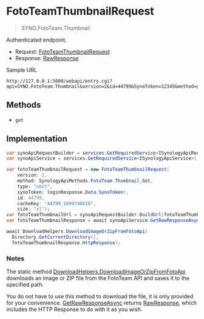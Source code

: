 # FotoTeamThumbnailRequest

> SYNO.FotoTeam.Thumbnail

Authenticated endpoint.

- Request: [FotoTeamThumbnailRequest](../src/Synology.Api.Sdk/SynologyApi/FotoTeam/Request/FotoTeamThumbnailRequest.cs)
- Response: [RawResponse](../src/Synology.Api.Sdk/SynologyApi/Shared/Response/RawResponse.cs)

Sample URL

```
http://127.0.0.1:5000/webapi/entry.cgi?api=SYNO.FotoTeam.Thumbnail&version=2&id=44799&SynoToken=12345&method=get&type=unit&cache_key=44799_1699748818&size=xl
```

## Methods

- `get`

## Implementation

```csharp
var synoApiRequestBuilder = services.GetRequiredService<ISynologyApiRequestBuilder>();
var synoApiService = services.GetRequiredService<ISynologyApiService>();

var fotoTeamThumbnailRequest = new FotoTeamThumbnailRequest(
    version: 2,
    method: SynologyApiMethods.FotoTeam.Thumbnail_Get,
    type: "unit",
    synoToken: loginResponse.Data.SynoToken!,
    id: 44799,
    cacheKey: "44799_1699748818",
    size: "xl");
var fotoTeamThumbnailUrl = synoApiRequestBuilder.BuildUrl(fotoTeamThumbnailRequest);
var fotoTeamThumbnailResponse = await synoApiService.GetRawResponseAsync(fotoTeamThumbnailUrl, cancellationToken);

await DownloadHelpers.DownloadImageOrZipFromFotoApi(
  Directory.GetCurrentDirectory(), 
  fotoTeamThumbnailResponse.HttpResponse);
```

### Notes

The static method [DownloadHelpers.DownloadImageOrZipFromFotoApi](../src/Synology.Api.Sdk/SynologyApi/Helpers/DownloadHelpers.cs) downloads an image or ZIP file from the FotoTeam API and saves it to the specified path.

You do not have to use this method to download the file, it is only provided for your convenience. [GetRawResponseAsync](../src/Synology.Api.Sdk/SynologyApi/ISynologyApiService.cs) returns [RawResponse](../src/Synology.Api.Sdk/SynologyApi/Shared/Response/RawResponse.cs), which includes the HTTP Response to do with it as you wish.
